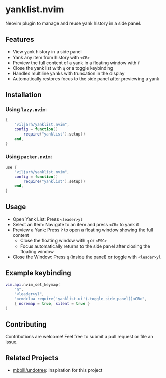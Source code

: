 # yanklist.nvim

Neovim plugin to manage and reuse yank history in a side panel.

## Features

- View yank history in a side panel
- Yank any item from history with `<CR>`
- Preview the full content of a yank in a floating window with `P`
- Close the yank list with `q` or a toggle keybinding
- Handles multiline yanks with truncation in the display
- Automatically restores focus to the side panel after previewing a yank

## Installation

### Using `lazy.nvim`:

```lua
{
    "viljarh/yanklist.nvim",
    config = function()
        require("yanklist").setup()
    end,
}
```

### Using `packer.nvim`:

```lua
use {
    "viljarh/yanklist.nvim",
    config = function()
        require("yanklist").setup()
    end,
}
```

## Usage

- Open Yank List: Press `<leader>yl`
- Select an Item: Navigate to an item and press `<CR>` to yank it
- Preview a Yank: Press `P` to open a floating window showing the full content
  - Close the floating window with `q` or `<ESC>`
  - Focus automatically returns to the side panel after closing the floating window
- Close the Window: Press `q` (inside the panel) or toggle with `<leader>yl`

## Example keybinding

```lua
vim.api.nvim_set_keymap(
    "n",
    "<leader>yl",
    "<cmd>lua require('yanklist.ui').toggle_side_panel()<CR>",
    { noremap = true, silent = true }
)
```

## Contributing

Contributions are welcome! Feel free to submit a pull request or file an issue.

## Related Projects

- [mbbill/undotree](https://github.com/mbbill/undotree): Inspiration for this project
